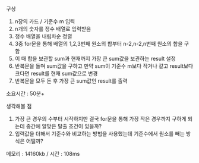구상
1. n장의 카드 / 기준수 m 입력
2. n개의 숫자를 정수 배열로 입력받음
3. 정수 배열을 내림차순 정렬
4. 3중 for문을 통해 배열의 1,2,3번째 원소의 합부터 n-2,n-2,n번째 원소의 합을 구함
5. 이 때 합을 보관할 sum과 현재까지 가장 큰 sum값을 보관하는 result 설정
6. 반복문을 돌며 sum값을 구하고 만약 sum이 기준수 m보다 작거나 같고 result보다 크다면
result를 현재 sum값으로 변경
7. 반복문을 모두 돈 후 가장 큰 sum값인 result를 출력


소요시간 : 50분+

생각해볼 점 
1. 가장 큰 경우의 수부터 시작하지만 결국 for문을 통해 가장 작은 경우까지 구하게 되는데
중간에 알맞은 탈출 조건이 있을까?
2. 입력값을 더해서 기준수와 비교하는 방법을 사용했는데 기준수에서 원소를 빼는 방식은 어떨까?

메모리 : 14160kb / 시간 : 108ms
